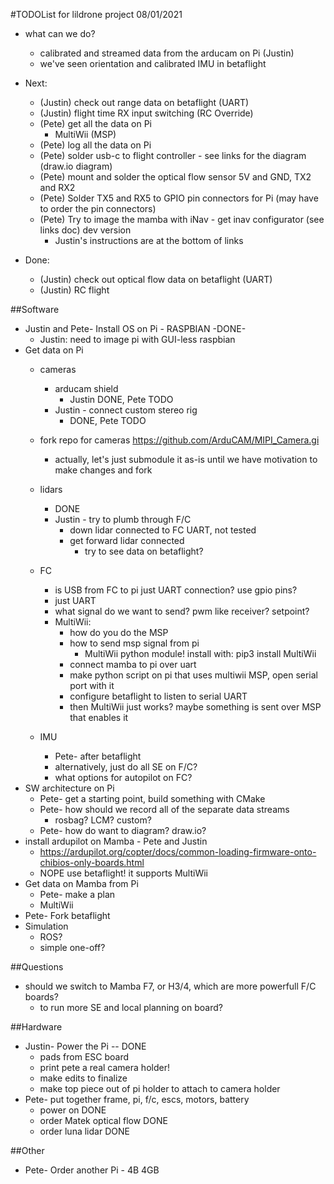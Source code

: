 #TODOList for lildrone project
08/01/2021
- what can we do?
  - calibrated and streamed data from the arducam on Pi (Justin)
  - we've seen orientation and calibrated IMU in betaflight

- Next:
  - (Justin) check out range data on betaflight (UART)
  - (Justin) flight time RX input switching (RC Override)
  - (Pete) get all the data on Pi
    - MultiWii (MSP)
  - (Pete) log all the data on Pi
  - (Pete) solder usb-c to flight controller - see links for the diagram (draw.io diagram)
  - (Pete) mount and solder the optical flow sensor
    5V and GND, TX2 and RX2
  - (Pete) Solder TX5 and RX5 to GPIO pin connectors for Pi (may have to order the pin connectors)
  - (Pete) Try to image the mamba with iNav - get inav configurator (see links doc) dev version
    - Justin's instructions are at the bottom of links

- Done: 
  - (Justin) check out optical flow data on betaflight (UART)
  - (Justin) RC flight

##Software
- Justin and Pete- Install OS on Pi - RASPBIAN  -DONE-
  - Justin: need to image pi with GUI-less raspbian
- Get data on Pi
  - cameras
    - arducam shield
      - Justin DONE, Pete TODO
    - Justin - connect custom stereo rig
      - DONE, Pete TODO
  - fork repo for cameras https://github.com/ArduCAM/MIPI_Camera.gi
    - actually, let's just submodule it as-is until we have motivation to make changes and fork
  - lidars
    - DONE
    - Justin - try to plumb through F/C
      - down lidar connected to FC UART, not tested
      - get forward lidar connected
        - try to see data on betaflight?
  - FC
    - is USB from FC to pi just UART connection? use gpio pins?
     - just UART
    - what signal do we want to send? pwm like receiver? setpoint?
    - MultiWii:
      - how do you do the MSP
      - how to send msp signal from pi
        - MultiWii python module! install with: pip3 install MultiWii
      - connect mamba to pi over uart
      - make python script on pi that uses multiwii MSP, open serial port with it
      - configure betaflight to listen to serial UART
       - then MultiWii just works? maybe something is sent over MSP that enables it

  - IMU
    - Pete- after betaflight
    - alternatively, just do all SE on F/C?
     - what options for autopilot on FC?
- SW architecture on Pi
  - Pete- get a starting point, build something with CMake
  - Pete- how should we record all of the separate data streams
    - rosbag? LCM? custom?
  - Pete- how do want to diagram?  draw.io?
- install ardupilot on Mamba - Pete and Justin
  - https://ardupilot.org/copter/docs/common-loading-firmware-onto-chibios-only-boards.html
  - NOPE use betaflight! it supports MultiWii
- Get data on Mamba from Pi
  - Pete- make a plan
  - MultiWii
- Pete- Fork betaflight
- Simulation
  - ROS?
  - simple one-off?

##Questions
- should we switch to Mamba F7, or H3/4, which are more powerfull F/C boards?
  - to run more SE and local planning on board?

##Hardware
- Justin- Power the Pi -- DONE
  - pads from ESC board
  - print pete a real camera holder!
   - make edits to finalize
   - make top piece out of pi holder to attach to camera holder
- Pete- put together frame, pi, f/c, escs, motors, battery
  - power on DONE
  - order Matek optical flow DONE
  - order luna lidar DONE

##Other
- Pete- Order another Pi - 4B 4GB
